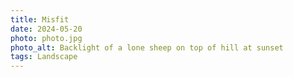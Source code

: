 ```yaml
---
title: Misfit
date: 2024-05-20
photo: photo.jpg
photo_alt: Backlight of a lone sheep on top of hill at sunset
tags: Landscape
---
```


